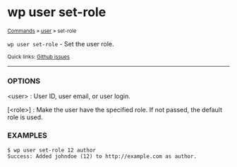 # wp user set-role

<small>[Commands](/commands/) &raquo; [user](/commands/user/) &raquo; set-role</small>

`wp user set-role` - Set the user role.

<small>Quick links: <a href="https://github.com/wp-cli/wp-cli/issues?q=is%3Aopen+label%3Acommand%3Auser-set-role+sort%3Aupdated-desc">Github issues</a></small>

<hr />

### OPTIONS

&lt;user&gt;
: User ID, user email, or user login.

[&lt;role&gt;]
: Make the user have the specified role. If not passed, the default role is
used.

### EXAMPLES

    $ wp user set-role 12 author
    Success: Added johndoe (12) to http://example.com as author.



